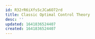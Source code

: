 ```yaml
---
id: R32rR6iXfsScJCa6O72rd
title: Classic Optimal Control Theory
desc: ''
updated: 1641836524407
created: 1641836524407
---
```


